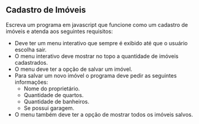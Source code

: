 ## Cadastro de Imóveis

Escreva um programa em javascript que funcione como um cadastro de imóveis e atenda aos seguintes requisitos:

- Deve ter um menu interativo que sempre é exibido até que o usuário escolha sair.
- O menu interativo deve mostrar no topo a quantidade de imóveis cadastrados.
- O menu deve ter a opção de salvar um imóvel.
- Para salvar um novo imóvel o programa deve pedir as seguintes informações:
  - Nome do proprietário.
  - Quantidade de quartos.
  - Quantidade de banheiros.
  - Se possui garagem.
- O menu também deve ter a opção de mostrar todos os imóveis salvos.